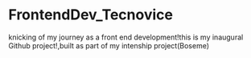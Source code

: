 # FrontendDev_Tecnovice
knicking of my journey as a front end development!this is my inaugural Github project!,built as part of my intenship project(Boseme)
